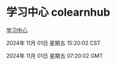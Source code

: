 # 学习中心 colearnhub
[学习中心](http://219.139.197.74:56308/colearnhub/)

2024年 11月 01日 星期五 15:20:02 CST

2024年 11月 01日 星期五 07:20:02 GMT
